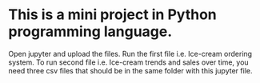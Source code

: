 # This is a mini project in Python programming language.
Open jupyter and upload the files.
Run the first file i.e. Ice-cream ordering system.
To run second file i.e. Ice-cream trends and sales over time, you need three csv files that should be in the same folder with this jupyter file.
